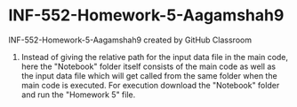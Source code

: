 # INF-552-Homework-5-Aagamshah9
INF-552-Homework-5-Aagamshah9 created by GitHub Classroom

1. Instead of giving the relative path for the input data file in the main code, here the "Notebook" folder itself consists of the main code as well as the input data file which will get called from the same folder when the main code is executed. For execution download the "Notebook" folder and run the "Homework 5" file.
